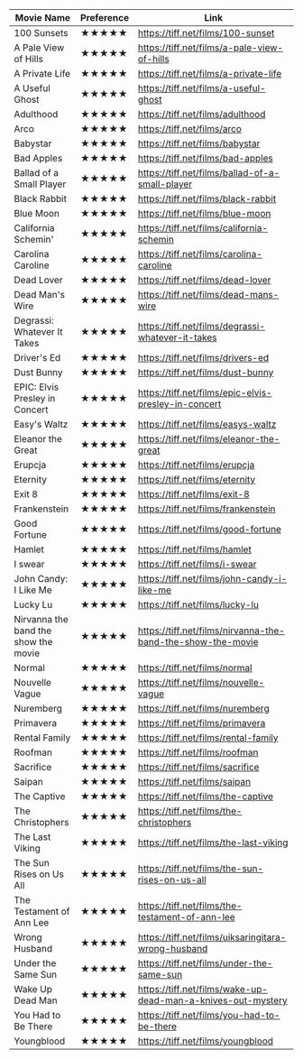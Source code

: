 | Movie Name | Preference | Link |
|------------|------------|------|
| 100 Sunsets | ★★★★★ | https://tiff.net/films/100-sunset |
| A Pale View of Hills | ★★★★★ | https://tiff.net/films/a-pale-view-of-hills |
| A Private Life | ★★★★★ | https://tiff.net/films/a-private-life |
| A Useful Ghost | ★★★★★ | https://tiff.net/films/a-useful-ghost |
| Adulthood | ★★★★★ | https://tiff.net/films/adulthood |
| Arco | ★★★★★ | https://tiff.net/films/arco |
| Babystar | ★★★★★ | https://tiff.net/films/babystar |
| Bad Apples | ★★★★★ | https://tiff.net/films/bad-apples |
| Ballad of a Small Player | ★★★★★ | https://tiff.net/films/ballad-of-a-small-player |
| Black Rabbit | ★★★★★ | https://tiff.net/films/black-rabbit |
| Blue Moon | ★★★★★ | https://tiff.net/films/blue-moon |
| California Schemin' | ★★★★★ | https://tiff.net/films/california-schemin |
| Carolina Caroline | ★★★★★ | https://tiff.net/films/carolina-caroline |
| Dead Lover | ★★★★★ | https://tiff.net/films/dead-lover |
| Dead Man's Wire | ★★★★★ | https://tiff.net/films/dead-mans-wire |
| Degrassi: Whatever It Takes | ★★★★★ | https://tiff.net/films/degrassi-whatever-it-takes |
| Driver's Ed | ★★★★★ | https://tiff.net/films/drivers-ed |
| Dust Bunny | ★★★★★ | https://tiff.net/films/dust-bunny |
| EPIC: Elvis Presley in Concert | ★★★★★ | https://tiff.net/films/epic-elvis-presley-in-concert |
| Easy's Waltz | ★★★★★ | https://tiff.net/films/easys-waltz |
| Eleanor the Great | ★★★★★ | https://tiff.net/films/eleanor-the-great |
| Erupcja | ★★★★★ | https://tiff.net/films/erupcja |
| Eternity | ★★★★★ | https://tiff.net/films/eternity |
| Exit 8 | ★★★★★ | https://tiff.net/films/exit-8 |
| Frankenstein | ★★★★★ | https://tiff.net/films/frankenstein |
| Good Fortune | ★★★★★ | https://tiff.net/films/good-fortune |
| Hamlet | ★★★★★ | https://tiff.net/films/hamlet |
| I swear | ★★★★★ | https://tiff.net/films/i-swear |
| John Candy: I Like Me | ★★★★★ | https://tiff.net/films/john-candy-i-like-me |
| Lucky Lu | ★★★★★ | https://tiff.net/films/lucky-lu |
| Nirvanna the band the show the movie | ★★★★★ | https://tiff.net/films/nirvanna-the-band-the-show-the-movie |
| Normal | ★★★★★ | https://tiff.net/films/normal |
| Nouvelle Vague | ★★★★★ | https://tiff.net/films/nouvelle-vague |
| Nuremberg | ★★★★★ | https://tiff.net/films/nuremberg |
| Primavera | ★★★★★ | https://tiff.net/films/primavera |
| Rental Family | ★★★★★ | https://tiff.net/films/rental-family |
| Roofman | ★★★★★ | https://tiff.net/films/roofman |
| Sacrifice | ★★★★★ | https://tiff.net/films/sacrifice |
| Saipan | ★★★★★ | https://tiff.net/films/saipan |
| The Captive | ★★★★★ | https://tiff.net/films/the-captive |
| The Christophers | ★★★★★ | https://tiff.net/films/the-christophers |
| The Last Viking | ★★★★★ | https://tiff.net/films/the-last-viking |
| The Sun Rises on Us All | ★★★★★ | https://tiff.net/films/the-sun-rises-on-us-all |
| The Testament of Ann Lee | ★★★★★ | https://tiff.net/films/the-testament-of-ann-lee |
| Wrong Husband | ★★★★★ | https://tiff.net/films/uiksaringitara-wrong-husband |
| Under the Same Sun | ★★★★★ | https://tiff.net/films/under-the-same-sun |
| Wake Up Dead Man | ★★★★★ | https://tiff.net/films/wake-up-dead-man-a-knives-out-mystery |
| You Had to Be There | ★★★★★ | https://tiff.net/films/you-had-to-be-there |
| Youngblood | ★★★★★ | https://tiff.net/films/youngblood |
